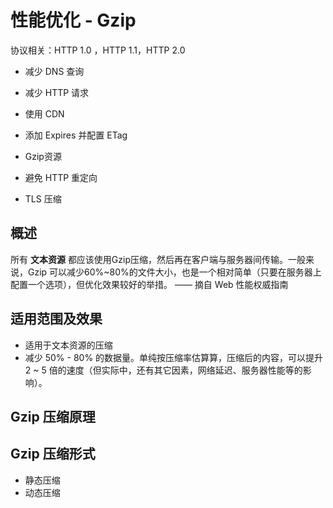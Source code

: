 # 性能优化 - Gzip

协议相关：HTTP 1.0 ，HTTP 1.1，HTTP 2.0
- 减少 DNS 查询
- 减少 HTTP 请求
- 使用 CDN
- 添加 Expires 并配置 ETag
- Gzip资源
- 避免 HTTP 重定向


- TLS 压缩


## 概述
所有 **文本资源** 都应该使用Gzip压缩，然后再在客户端与服务器间传输。一般来
说，Gzip 可以减少60%~80%的文件大小，也是一个相对简单（只要在服务器上
配置一个选项），但优化效果较好的举措。  —— 摘自 Web 性能权威指南

## 适用范围及效果
- 适用于文本资源的压缩
- 减少 50% - 80% 的数据量。单纯按压缩率估算算，压缩后的内容，可以提升 2 ~ 5 倍的速度（但实际中，还有其它因素，网络延迟、服务器性能等的影响）。

## Gzip 压缩原理

## Gzip 压缩形式
- 静态压缩
- 动态压缩

